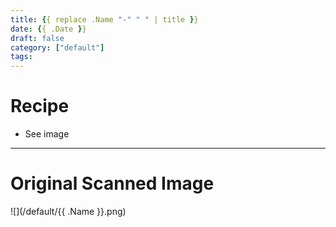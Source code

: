```yaml
---
title: {{ replace .Name "-" " " | title }}
date: {{ .Date }}
draft: false
category: ["default"]
tags:
---
```


# Recipe

- See image

-----

# Original Scanned Image

![](/default/{{ .Name }}.png)